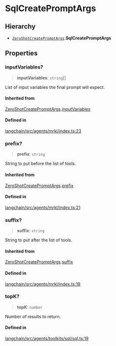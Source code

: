 SqlCreatePromptArgs
===================

Hierarchy[​](#hierarchy "Direct link to Hierarchy")
---------------------------------------------------

*   [`ZeroShotCreatePromptArgs`](/docs/api/agents/interfaces/ZeroShotCreatePromptArgs).**SqlCreatePromptArgs**

Properties[​](#properties "Direct link to Properties")
------------------------------------------------------

### inputVariables?[​](#inputvariables "Direct link to inputVariables?")

> **inputVariables**: `string`\[\]

List of input variables the final prompt will expect.

#### Inherited from[​](#inherited-from "Direct link to Inherited from")

[ZeroShotCreatePromptArgs](/docs/api/agents/interfaces/ZeroShotCreatePromptArgs).[inputVariables](/docs/api/agents/interfaces/ZeroShotCreatePromptArgs#inputvariables)

#### Defined in[​](#defined-in "Direct link to Defined in")

[langchain/src/agents/mrkl/index.ts:23](https://github.com/hwchase17/langchainjs/blob/46e1734/langchain/src/agents/mrkl/index.ts#L23)

### prefix?[​](#prefix "Direct link to prefix?")

> **prefix**: `string`

String to put before the list of tools.

#### Inherited from[​](#inherited-from-1 "Direct link to Inherited from")

[ZeroShotCreatePromptArgs](/docs/api/agents/interfaces/ZeroShotCreatePromptArgs).[prefix](/docs/api/agents/interfaces/ZeroShotCreatePromptArgs#prefix)

#### Defined in[​](#defined-in-1 "Direct link to Defined in")

[langchain/src/agents/mrkl/index.ts:21](https://github.com/hwchase17/langchainjs/blob/46e1734/langchain/src/agents/mrkl/index.ts#L21)

### suffix?[​](#suffix "Direct link to suffix?")

> **suffix**: `string`

String to put after the list of tools.

#### Inherited from[​](#inherited-from-2 "Direct link to Inherited from")

[ZeroShotCreatePromptArgs](/docs/api/agents/interfaces/ZeroShotCreatePromptArgs).[suffix](/docs/api/agents/interfaces/ZeroShotCreatePromptArgs#suffix)

#### Defined in[​](#defined-in-2 "Direct link to Defined in")

[langchain/src/agents/mrkl/index.ts:19](https://github.com/hwchase17/langchainjs/blob/46e1734/langchain/src/agents/mrkl/index.ts#L19)

### topK?[​](#topk "Direct link to topK?")

> **topK**: `number`

Number of results to return.

#### Defined in[​](#defined-in-3 "Direct link to Defined in")

[langchain/src/agents/toolkits/sql/sql.ts:19](https://github.com/hwchase17/langchainjs/blob/46e1734/langchain/src/agents/toolkits/sql/sql.ts#L19)